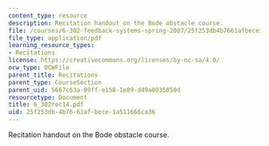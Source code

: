 ```yaml
---
content_type: resource
description: Recitation handout on the Bode obstacle course.
file: /courses/6-302-feedback-systems-spring-2007/25f253db4b7661afbece1a511666ca36_6_302rec14.pdf
file_type: application/pdf
learning_resource_types:
- Recitations
license: https://creativecommons.org/licenses/by-nc-sa/4.0/
ocw_type: OCWFile
parent_title: Recitations
parent_type: CourseSection
parent_uid: 5667c63a-09ff-e158-1e89-d49a0035050d
resourcetype: Document
title: 6_302rec14.pdf
uid: 25f253db-4b76-61af-bece-1a511666ca36
---
```

Recitation handout on the Bode obstacle course.